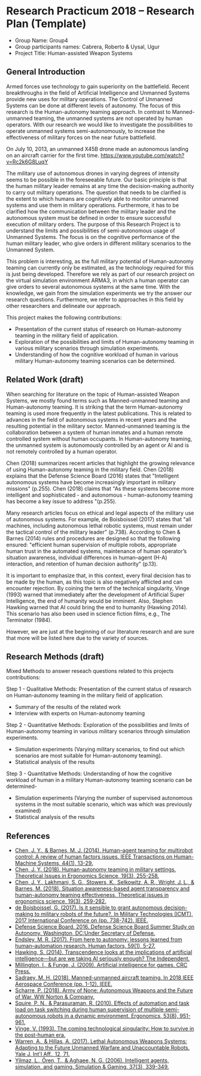 # Research Practicum 2018 – Research Plan (Template)

* Group Name: Group4
* Group participants names: Cabrera, Roberto & Uysal, Ugur
* Project Title: Human-assisted Weapon Systems

## General Introduction

Armed forces use technology to gain superiority on the battlefield.  Recent breakthroughs in the field of Artificial Intelligence and Unmanned Systems provide new uses for military operations.
The Control of Unmanned Systems can be done at different levels of autonomy. The focus of this research is the Human-autonomy teaming approach. In contrast to Manned-unmanned teaming, the unmanned systems are not operated by human operators. 
With our research we would like to investigate the possibilities to operate unmanned systems semi-autonomously, to increase the effectiveness of military forces on the near future battlefield.

On July 10, 2013, an unmanned X45B drone made an autonomous landing on an aircraft carrier for the first time.
https://www.youtube.com/watch?v=Rc2k6G8LuqY

The military use of autonomous drones in varying degrees of intensity seems to be possible in the foreseeable future.
Our basic principle is that the human military leader remains at any time the decision-making authority to carry out military operations.
The question that needs to be clarified is the extent to which humans are cognitively able to monitor unmanned systems and use them in military operations. 
Furthermore, it has to be clarified how the communication between the military leader and the autonomous system must be defined in order to ensure successful execution of military orders.
The purpose of this Research Project is to understand the limits and possibilities of semi-autonomous usage of Unmanned Systems. 
The focus is on the cognitive performance of the human military leader, who give orders in different military scenarios to the Unmanned System.

This problem is interesting, as the full military potential of Human-autonomy teaming can currently only be estimated, as the technology required for this is just being developed.
Therefore we rely as part of our research project on the virtual simulation environment ARMA3, in which a human operator can give orders to several autonomous systems at the same time. With the knowledge, we gain from the simulation experiments we try the answer our research questions.
Furthermore, we refer to approaches in this field by other researchers and delineate our approach.

This project makes the following contributions:
* Presentation of the current status of research on Human-autonomy teaming in the military field of application.
* Exploration of the possibilities and limits of Human-autonomy teaming in various military scenarios through simulation experiments.
* Understanding of how the cognitive workload of human in various military Human-autonomy teaming scenarios can be determined.

## Related Work (draft)

When searching for literature on the topic of Human-assisted Weapon Systems, we mostly found terms such as Manned-unmanned teaming and Human-autonomy teaming. 
It is striking that the term Human-autonomy teaming is used more frequently in the latest publications. 
This is related to advances in the field of autonomous systems in recent years and the resulting potential in the military sector. 
Manned-unmanned teaming is the collaboration between a system of human inmates and a human remote controlled system without human occupants. 
In Human-autonomy teaming, the unmanned system is autonomously controlled by an agent or AI and is not remotely controlled by a human operator.

Chen (2018) summarizes recent articles that highlight the growing relevance of using Human-autonomy teaming in the military field. 
Chen (2018) explains that the Defense Science Board (2016) states that "Intelligent autonomous systems have become increasingly important in military missions" (p.255). 
Chen (2018) claims that "As these systems become more intelligent and sophisticated - and autonomous - human-autonomy teaming has become a key issue to address "(p.255).

Many research articles focus on ethical and legal aspects of the military use of autonomous systems. 
For example, de Boisboissel (2017) states that "all machines, including autonomous lethal robotic systems, must remain under the tactical control of the military leader" (p.738). 
According to Chen & Barnes (2014) rules and procedures are designed so that the following ensured: "efficient human supervision of multiple robots, appropriate human trust in the automated systems, maintenance of human operator’s situation awareness, individual differences in human–agent (H-A) interaction, and retention of human decision authority" (p.13). 

It is important to emphasize that, in this context, every final decision has to be made by the human, as this topic is also negatively afflicted and can encounter rejection. 
By coining the term of the technical singularity, Vinge (1993) warned that immediately after the development of Artificial Super Intelligence, the end of humanity would be imminent. 
Also, Stephen Hawking warned that AI could bring the end to humanity (Hawking 2014). This scenario has also been used in science fiction films, e.g., The Terminator (1984).

However, we are just at the beginning of our literature research and are sure that more will be listed here due to the variety of sources.

## Research Methods (draft)

Mixed Methods to answer reseach questions related to this projects contributions:
	
Step 1 - Qualitative Methods: 
Presentation of the current status of research on Human-autonomy teaming in the military field of application.
* Summary of the results of the related work 
* Interview with experts on Human-autonomy teaming 
	
Step 2 - Quantitative Methods: 
Exploration of the possibilities and limits of Human-autonomy teaming in various military scenarios through simulation experiments.
* Simulation experiments (Varying military scenarios, to find out which scenarios are most suitable for Human-autonomy teaming).
* Statistical analysis of the results
	    
Step 3 - Quantitative Methods: 
Understanding of how the cognitive workload of human in a military Human-autonomy teaming scenario can be determined-
* Simulation experiments (Varying the number of supervised autonomous systems in the most suitable scenario, which was which was previously examined)
* Statistical analysis of the results

## References 

* [Chen, J. Y., & Barnes, M. J. (2014). Human–agent teaming for multirobot control: A review of human factors issues. IEEE Transactions on Human-Machine Systems, 44(1), 13-29.](https://ieeexplore.ieee.org/document/6697830/)
* [Chen, J. Y. (2018). Human-autonomy teaming in military settings. Theoretical Issues in Ergonomics Science, 19(3), 255-258.](https://www.tandfonline.com/doi/abs/10.1080/1463922X.2017.1397229)
* [Chen, J. Y., Lakhmani, S. G., Stowers, K., Selkowitz, A. R., Wright, J. L., & Barnes, M. (2018). Situation awareness-based agent transparency and human-autonomy teaming effectiveness. Theoretical issues in ergonomics science, 19(3), 259-282.](https://www.tandfonline.com/doi/abs/10.1080/1463922X.2017.1315750)
* [de Boisboissel, G. (2017). Is it sensible to grant autonomous decision-making to military robots of the future?. In Military Technologies (ICMT), 2017 International Conference on (pp. 738-742). IEEE.](https://ieeexplore.ieee.org/document/7988854/)
* [Defense Science Board. 2016. Defense Science Board Summer Study on Autonomy. Washington, DC:Under Secretary of Defense.](https://www.hsdl.org/?view&did=794641)
* [Endsley, M. R. (2017). From here to autonomy: lessons learned from human–automation research. Human factors, 59(1), 5-27.](http://journals.sagepub.com/doi/10.1177/0018720816681350)
* [Hawking, S. (2014). Transcendence looks at the implications of artificial intelligence—but are we taking AI seriously enough? The Independent.](https://www.independent.co.uk/news/science/stephen-hawking-transcendence-looks-at-the-implications-of-artificial-intelligence-but-are-we-taking-9313474.html)
* [Millington, I., & Funge, J. (2009). Artificial intelligence for games. CRC Press.](https://www.crcpress.com/Artificial-Intelligence-for-Games/Millington-Millington-Funge/p/book/9780123747310)
* [Sadraey, M. H. (2018). Manned-unmanned aircraft teaming. In 2018 IEEE Aerospace Conference (pp. 1-12). IEEE.](https://ieeexplore.ieee.org/document/8396747/)
* [Scharre, P. (2018). Army of None: Autonomous Weapons and the Future of War. WW Norton & Company.](https://books.google.com/books?hl=de&lr=&id=sjMsDwAAQBAJ&oi=fnd&pg=PT7&dq=Army+of+None&ots=T8z0gGG0IW&sig=nIZIAWaqnNoPhMiFCTqo5gdNHeY#v=onepage&q=Army%20of%20None&f=false)
* [Squire, P. N., & Parasuraman, R. (2010). Effects of automation and task load on task switching during human supervision of multiple semi-autonomous robots in a dynamic environment. Ergonomics, 53(8), 951-961.](https://www.tandfonline.com/doi/full/10.1080/00140139.2010.489969)
* [Vinge, V. (1993). The coming technological singularity: How to survive in the post-human era.](https://edoras.sdsu.edu/~vinge/misc/singularity.html)
* [Warren, A., & Hillas, A. (2017). Lethal Autonomous Weapons Systems: Adapting to the Future Unmanned Warfare and Unaccountable Robots. Yale J. Int'l Aff., 12, 71.](https://heinonline.org/HOL/LandingPage?handle=hein.journals/yaljoina12&div=12&id=&page=)
* [Yilmaz, L., Ören, T., & Aghaee, N. G. (2006). Intelligent agents, simulation, and gaming. Simulation & Gaming, 37(3), 339-349.](http://journals.sagepub.com/doi/abs/10.1177/1046878106289089)

